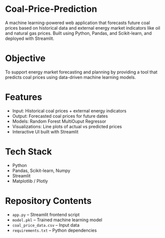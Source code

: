 # Coal-Price-Prediction
A machine learning-powered web application that forecasts future coal prices based on historical data and external energy market indicators like oil and natural gas prices. Built using Python, Pandas, and Scikit-learn, and deployed with Streamlit.

# Objective
To support energy market forecasting and planning by providing a tool that predicts coal prices using data-driven machine learning models.

# Features
- Input: Historical coal prices + external energy indicators
- Output: Forecasted coal prices for future dates
- Models: Random Forest MultiOuput Regressor
- Visualizations: Line plots of actual vs predicted prices
- Interactive UI built with Streamlit

# Tech Stack
- Python
- Pandas, Scikit-learn, Numpy
- Streamlit
- Matplotlib / Plotly

# Repository Contents
- `app.py` – Streamlit frontend script
- `model.pkl` – Trained machine learning model
- `coal_price_data.csv` – Input data
- `requirements.txt` – Python dependencies


